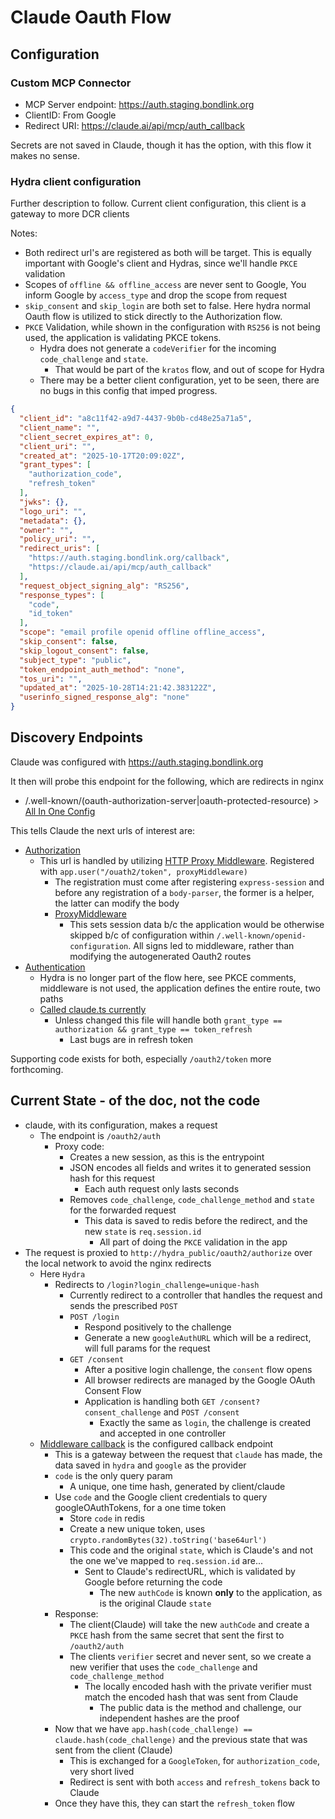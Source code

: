 # Claude Oauth Flow

## Configuration

### Custom MCP Connector

- MCP Server endpoint: <https://auth.staging.bondlink.org>
- ClientID: From Google
- Redirect URI: <https://claude.ai/api/mcp/auth_callback>

Secrets are not saved in Claude, though it has the option, with this flow it makes no sense.

### Hydra client configuration

Further description to follow. Current client configuration, this client is a gateway to more DCR clients

Notes:

- Both redirect url's are registered as both will be target. This is equally important with Google's client and Hydras, since we'll handle `PKCE` validation
- Scopes of `offline && offline_access` are never sent to Google, You inform Google by `access_type` and drop the scope from request
- `skip_consent` and `skip_login` are both set to false.  Here hydra normal Oauth flow is utilized to stick directly to the Authorization flow.
- `PKCE` Validation, while shown in the configuration with `RS256` is not being used, the application is validating PKCE tokens.
  - Hydra does not generate a `codeVerifier` for the incoming `code_challenge` and `state`.
    - That would be part of the `kratos` flow, and out of scope for Hydra
  - There may be a better client configuration, yet to be seen, there are no bugs in this config that imped progress.



```json
{
  "client_id": "a8c11f42-a9d7-4437-9b0b-cd48e25a71a5",
  "client_name": "",
  "client_secret_expires_at": 0,
  "client_uri": "",
  "created_at": "2025-10-17T20:09:02Z",
  "grant_types": [
    "authorization_code",
    "refresh_token"
  ],
  "jwks": {},
  "logo_uri": "",
  "metadata": {},
  "owner": "",
  "policy_uri": "",
  "redirect_uris": [
    "https://auth.staging.bondlink.org/callback",
    "https://claude.ai/api/mcp/auth_callback"
  ],
  "request_object_signing_alg": "RS256",
  "response_types": [
    "code",
    "id_token"
  ],
  "scope": "email profile openid offline offline_access",
  "skip_consent": false,
  "skip_logout_consent": false,
  "subject_type": "public",
  "token_endpoint_auth_method": "none",
  "tos_uri": "",
  "updated_at": "2025-10-28T14:21:42.383122Z",
  "userinfo_signed_response_alg": "none"
}
```

## Discovery Endpoints

Claude was configured with https://auth.staging.bondlink.org

It then will probe this endpoint for the following, which are redirects in nginx

- /.well-known/(oauth-authorization-server|oauth-protected-resource) > [All In One Config](https://auth.staging.bondlink.org/.well-known/openid-configuration)

This tells Claude the next urls of interest are:

- [Authorization](https://auth.staging.bondlink.org/oauth2/auth)
  - This url is handled by utilizing [HTTP Proxy Middleware](https://www.npmjs.com/package/http-proxy-middleware). Registered with `app.user("/ouath2/token", proxyMiddleware)`
    - The registration must come after registering `express-session` and before any registration of a `body-parser`, the former is a helper, the latter can modify the body
    - [ProxyMiddleware](https://github.com/jeffdyke/hydra-login-consent-node/blob/master/src/setup/proxy.ts)
      - This sets session data b/c the application would be otherwise skipped b/c of configuration within `/.well-known/openid-configuration`.
         All signs led to middleware, rather than modifying the autogenerated Oauth2 routes
- [Authentication](https://auth.staging.bondlink.org/oauth2/token)
  - Hydra is no longer part of the flow here, see PKCE comments, middleware is not used, the application defines the entire route, two paths
  - [Called claude.ts currently](https://github.com/jeffdyke/hydra-login-consent-node/blob/master/src/routes/claude.ts)
    - Unless changed this file will handle both `grant_type == authorization && grant_type == token_refresh`
      - Last bugs are in refresh token

Supporting code exists for both, especially `/oauth2/token` more forthcoming.

## Current State - of the doc, not the code

- claude, with its configuration, makes a request
  - The endpoint is `/oauth2/auth`
    - Proxy code:
      - Creates a new session, as this is the entrypoint
      - JSON encodes all fields and writes it to generated session hash for this request
        - Each auth request only lasts seconds
      - Removes `code_challenge`, `code_challenge_method` and `state` for the forwarded request
        - This data is saved to redis before the redirect, and the new `state` is `req.session.id`
          - All part of doing the `PKCE` validation in the app
- The request is proxied to `http://hydra_public/oauth2/authorize` over the local network to avoid the nginx redirects
  - Here `Hydra`
    - Redirects to `/login?login_challenge=unique-hash`
      - Currently redirect to a controller that handles the request and sends the prescribed `POST`
      - `POST /login`
        - Respond positively to the challenge
        - Generate a new `googleAuthURL` which will be a redirect, will full params for the request
      - `GET /consent`
        - After a positive login challenge, the `consent` flow opens
        - All browser redirects are managed by the Google OAuth Consent Flow
        - Application is handling both `GET /consent?consent_challenge` and `POST /consent`
          - Exactly the same as `login`, the challenge is created and accepted in one controller
  - [Middleware callback](https://auth.staging.bondlink.org/callback) is the configured callback endpoint
    - This is a gateway between the request that `claude` has made, the data saved in `hydra` and `google` as the provider
    - `code` is the only query param
      - A unique, one time hash, generated by client/claude
    - Use `code` and the Google client credentials to query googleOAuthTokens, for a one time token
      - Store `code` in redis
      - Create a new unique token, uses `crypto.randomBytes(32).toString('base64url')`
      - This code and the original `state`, which is Claude's and not the one we've mapped to `req.session.id` are...
        - Sent to Claude's redirectURL, which is validated by Google before returning the code
          - The new `authCode` is known **only** to the application, as is the original Claude `state`
    - Response:
      - The client(Claude) will take the new `authCode` and create a `PKCE` hash from the same secret that sent the first to `/oauth2/auth`
      - The clients `verifier` secret and never sent, so we create a new verifier that uses the `code_challenge` and `code_challenge_method`
        - The locally encoded hash with the private verifier must match the encoded hash that was sent from Claude
          - The public data is the method and challenge, our independent hashes are the proof
    - Now that we have `app.hash(code_challenge) == claude.hash(code_challenge)` and the previous state that was sent from the client (Claude)
      - This is exchanged for a `GoogleToken`, for `authorization_code`, very short lived
      - Redirect is sent with both `access` and `refresh_tokens` back to Claude
    - Once they have this, they can start the `refresh_token` flow
